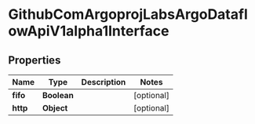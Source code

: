 

# GithubComArgoprojLabsArgoDataflowApiV1alpha1Interface


## Properties

Name | Type | Description | Notes
------------ | ------------- | ------------- | -------------
**fifo** | **Boolean** |  |  [optional]
**http** | **Object** |  |  [optional]



